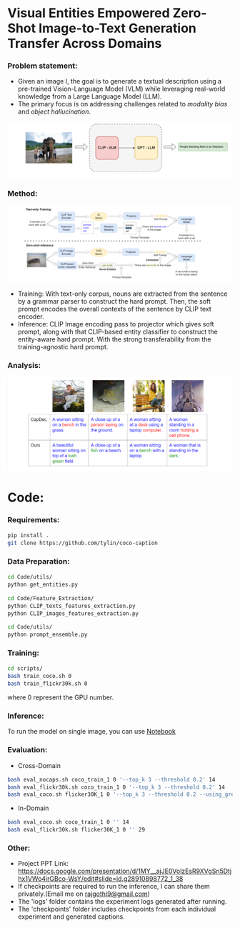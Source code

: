 # Visual Entities Empowered Zero-Shot Image-to-Text Generation Transfer Across Domains

### Problem statement:
- Given an image I, the goal is to generate a textual description using a pre-trained Vision-Language Model (VLM) while leveraging real-world knowledge from a Large Language Model (LLM). 
- The primary focus is on addressing challenges related to *modality bias* and *object hallucination*.

![Problem](Other/ps-ss.png)

### Method:
![method](Other/method-ss.png)
- Training: With text-only corpus, nouns are extracted from the sentence by a grammar parser to construct the hard prompt. Then, the soft prompt encodes the overall contexts of the sentence by CLIP text encoder.
- Inference: CLIP Image encoding pass to projector which gives soft prompt, along with that CLIP-based entity classifier to construct the entity-aware hard prompt. With the strong transferability from the training-agnostic hard prompt.



### Analysis:
![method](Other/analysis.png)

# Code:

### Requirements:
```bash
pip install .
git clone https://github.com/tylin/coco-caption
```

### Data Preparation:
```bash
cd Code/utils/
python get_entities.py
```

```bash
cd Code/Feature_Extraction/
python CLIP_texts_features_extraction.py
python CLIP_images_features_extraction.py
```

```bash
cd Code/utils/
python prompt_ensemble.py
```

### Training:

```bash
cd scripts/
bash train_coco.sh 0
bash train_flickr30k.sh 0
```
where 0 represent the GPU number.

### Inference:
To run the model on single image, you can use [Notebook](Code/Notebook/inference.ipynb)

### Evaluation:

- Cross-Domain
```bash
bash eval_nocaps.sh coco_train_1 0 '--top_k 3 --threshold 0.2' 14
bash eval_flickr30k.sh coco_train_1 0 '--top_k 3 --threshold 0.2' 14
bash eval_coco.sh flicker30K_1 0 '--top_k 3 --threshold 0.2 --using_greedy_search' 29
```

- In-Domain
```bash
bash eval_coco.sh coco_train_1 0 '' 14
bash eval_flickr30k.sh flicker30K_1 0 '' 29
```

### Other:
- Project PPT Link: https://docs.google.com/presentation/d/1MY__ajJE0VolzEsR9XVgSn5Dtjhx1VWo4irGBco-WsY/edit#slide=id.g28910898772_1_38
- If checkpoints are required to run the inference, I can share them privately.(Email me on rajgothi9@gmail.com)
- The 'logs' folder contains the experiment logs generated after running.
- The 'checkpoints' folder includes checkpoints from each individual experiment and generated captions.
